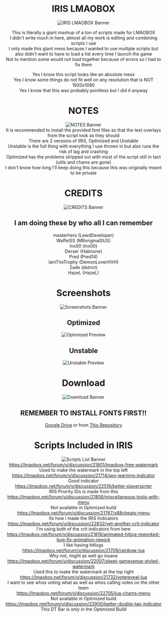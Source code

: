 <div align='center'>

# IRIS LMAOBOX  
![IRIS LMAOBOX Banner](https://i.imgur.com/aauUYTK.png)  

This is literally a giant mashup of a ton of scripts made for LMAOBOX  
I didn't write much in here, almost all my work is editing and combining scripts I use  
I only made this giant mess because I wanted to use multiple scripts but also didn't want to have to load a list every time I launch the game  
Not to mention some would not load together because of errors so I had to fix them  

Yes I know this script looks like an absolute mess  
Yes I know some things do not fit well on any resolution that is NOT 1920x1080  
Yes I know that this was probably pointless but I did it anyway  

# NOTES  
![NOTES Banner](https://i.imgur.com/BaejxlC.png)  
It is recommended to install the provided font files so that the text overlays from the script look as they should  
There are 2 versions of IRIS, Optimized and Unstable  
Unstable is the full thing with everything I use thrown in but also runs the risk of lag and crashing  
Optimized has the problems stripped out with most of the script still in tact (utils and chams are gone)  
I don't know how long I'll keep doing this because this was originally meant to be private  

# CREDITS  
![CREDITS Banner](https://i.imgur.com/LzilLYh.png)  
## I am doing these by who all I can remember  
masterhero (LewdDeveloper)  
WaffelSS (MRoriginalSUS)  
lnx00 (lnx00)  
Derser (Habnone)  
Pred (Pred14)  
IamTheTrophy (DemonLoverHVH)  
Zade (dstnct)  
HazeL (HazeL)  

# Screenshots  
![Screenshots Banner](https://i.imgur.com/APMtpGF.png)  
## Optimized  
![Optimized Preview](https://i.imgur.com/ayrXtD6.jpg)  
## Unstable  
![Unstable Preview](https://i.imgur.com/ncthhYA.jpg)  

# Download  
![Download Banner](https://i.imgur.com/7mZU64v.png)  
## REMEMBER TO INSTALL FONTS FIRST!!
[Google Drive](https://drive.google.com/drive/folders/1aswyVUrlsoP_hZSdEndCJcwGxZ-qg9i-?usp=share_link) or from [This Repository](https://github.com/PhoenixAceVFX/IRIS-LMAOBOX/releases/latest)  

# Scripts Included in IRIS  
![Scripts List Banner](https://i.imgur.com/Hoa7VOJ.png)  
https://lmaobox.net/forum/v/discussion/21801/lmaobox-free-watermark  
Used to make the watermark in the top left  
https://lmaobox.net/forum/v/discussion/21714/spy-warning-indicator    
Good indicator  
https://lmaobox.net/forum/v/discussion/22516/better-playersorter  
IRIS Priority IDs is made from this  
https://lmaobox.net/forum/v/discussion/21858/miscellaneous-tools-with-menu  
Not available in Optimized build  
https://lmaobox.net/forum/v/discussion/21767/x88cheats-menu  
Its how I made the IRIS Indicators  
https://lmaobox.net/forum/v/discussion/22832/yet-another-crit-indicator  
I'm using both of the crit indicators from here  
https://lmaobox.net/forum/v/discussion/21816/animated-hitlog-reworked-bug-fix-animation-rework  
I like having hitlogs  
https://lmaobox.net/forum/v/discussion/21709/rainbow-lua  
Why not, might as well go insane  
https://lmaobox.net/forum/v/discussion/22007/skeet-gamesense-styled-watermark  
Used this to make the watermark at the top right  
https://lmaobox.net/forum/v/discussion/21732/votereveal-lua  
I want to see whos voting what as well as whos calling votes on the other team  
https://lmaobox.net/forum/v/discussion/22705/lua-chams-menu  
Not available in Optimized build  
https://lmaobox.net/forum/v/discussion/22900/better-double-tap-indicator  
This DT Bar is only in the Optimized Build  

</div>
